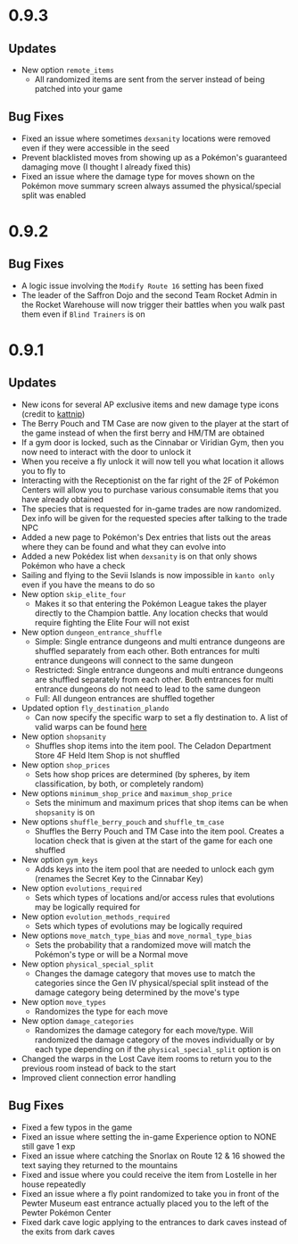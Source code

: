 # 0.9.3
## Updates
+ New option `remote_items`
  + All randomized items are sent from the server instead of being patched into your game

## Bug Fixes
+ Fixed an issue where sometimes `dexsanity` locations were removed even if they were accessible in the seed
+ Prevent blacklisted moves from showing up as a Pokémon's guaranteed damaging move (I thought I already fixed this)
+ Fixed an issue where the damage type for moves shown on the Pokémon move summary screen always assumed the physical/special split was enabled

# 0.9.2
## Bug Fixes
+ A logic issue involving the `Modify Route 16` setting has been fixed
+ The leader of the Saffron Dojo and the second Team Rocket Admin in the Rocket Warehouse will now trigger their battles when you walk past them even if `Blind Trainers` is on

# 0.9.1
## Updates
+ New icons for several AP exclusive items and new damage type icons (credit to [kattnip](https://github.com/Invader07))
+ The Berry Pouch and TM Case are now given to the player at the start of the game instead of when the first berry and HM/TM are obtained
+ If a gym door is locked, such as the Cinnabar or Viridian Gym, then you now need to interact with the door to unlock it
+ When you receive a fly unlock it will now tell you what location it allows you to fly to
+ Interacting with the Receptionist on the far right of the 2F of Pokémon Centers will allow you to purchase various consumable items that you have already obtained
+ The species that is requested for in-game trades are now randomized. Dex info will be given for the requested species after talking to the trade NPC
+ Added a new page to Pokémon's Dex entries that lists out the areas where they can be found and what they can evolve into
+ Added a new Pokédex list when `dexsanity` is on that only shows Pokémon who have a check
+ Sailing and flying to the Sevii Islands is now impossible in `kanto only` even if you have the means to do so
+ New option `skip_elite_four`
  + Makes it so that entering the Pokémon League takes the player directly to the Champion battle. Any location checks that would require fighting the Elite Four will not exist
+ New option `dungeon_entrance_shuffle`
  + Simple: Single entrance dungeons and multi entrance dungeons are shuffled separately from each other. Both entrances for multi entrance dungeons will connect to the same dungeon
  + Restricted: Single entrance dungeons and multi entrance dungeons are shuffled separately from each other. Both entrances for multi entrance dungeons do not need to lead to the same dungeon
  + Full: All dungeon entrances are shuffled together
+ Updated option `fly_destination_plando`
  + Can now specify the specific warp to set a fly destination to. A list of valid warps can be found [here](https://github.com/vyneras/Archipelago/blob/frlg-stable/worlds/pokemon_frlg/docs/fly_plando.md)
+ New option `shopsanity`
  + Shuffles shop items into the item pool. The Celadon Department Store 4F Held Item Shop is not shuffled
+ New option `shop_prices`
  + Sets how shop prices are determined (by spheres, by item classification, by both, or completely random)
+ New options `minimum_shop_price` and `maximum_shop_price`
  + Sets the minimum and maximum prices that shop items can be when `shopsanity` is on
+ New options `shuffle_berry_pouch` and `shuffle_tm_case`
  + Shuffles the Berry Pouch and TM Case into the item pool. Creates a location check that is given at the start of the game for each one shuffled
+ New option `gym_keys`
  + Adds keys into the item pool that are needed to unlock each gym (renames the Secret Key to the Cinnabar Key)
+ New option `evolutions_required`
  + Sets which types of locations and/or access rules that evolutions may be logically required for
+ New option `evolution_methods_required`
  + Sets which types of evolutions may be logically required
+ New options `move_match_type_bias` and `move_normal_type_bias`
  + Sets the probability that a randomized move will match the Pokémon's type or will be a Normal move
+ New option `physical_special_split`
  + Changes the damage category that moves use to match the categories since the Gen IV physical/special split instead of the damage category being determined by the move's type
+ New option `move_types`
  + Randomizes the type for each move
+ New option `damage_categories`
  + Randomizes the damage category for each move/type. Will randomized the damage category of the moves individually or by each type depending on if the `physical_special_split` option is on
+ Changed the warps in the Lost Cave item rooms to return you to the previous room instead of back to the start
+ Improved client connection error handling

## Bug Fixes
+ Fixed a few typos in the game
+ Fixed an issue where setting the in-game Experience option to NONE still gave 1 exp
+ Fixed an issue where catching the Snorlax on Route 12 & 16 showed the text saying they returned to the mountains
+ Fixed and issue where you could receive the item from Lostelle in her house repeatedly 
+ Fixed an issue where a fly point randomized to take you in front of the Pewter Museum east entrance actually placed you to the left of the Pewter Pokémon Center
+ Fixed dark cave logic applying to the entrances to dark caves instead of the exits from dark caves